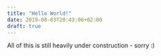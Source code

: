 ```yaml
---
title: "Hello World!"
date: 2019-08-03T20:43:06+02:00
draft: true
---
```

All of this is still heavily under construction - sorry :)
